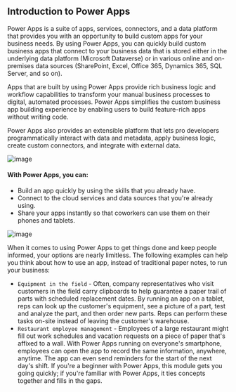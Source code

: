 ## Introduction to Power Apps

Power Apps is a suite of apps, services, connectors, and a data platform that provides you with an opportunity to build custom apps for your business needs. By using Power Apps, you can quickly build custom business apps that connect to your business data that is stored either in the underlying data platform (Microsoft Dataverse) or in various online and on-premises data sources (SharePoint, Excel, Office 365, Dynamics 365, SQL Server, and so on).

Apps that are built by using Power Apps provide rich business logic and workflow capabilities to transform your manual business processes to digital, automated processes. Power Apps simplifies the custom business app building experience by enabling users to build feature-rich apps without writing code.

Power Apps also provides an extensible platform that lets pro developers programmatically interact with data and metadata, apply business logic, create custom connectors, and integrate with external data.

![image](https://github.com/adeleke123/Power-Platform/assets/51156057/20cc1e5e-49c2-4d11-97c1-8d322e17a8c2)


#### With Power Apps, you can:

+ Build an app quickly by using the skills that you already have.
+ Connect to the cloud services and data sources that you're already using.
+ Share your apps instantly so that coworkers can use them on their phones and tablets.

![image](https://github.com/adeleke123/Power-Platform/assets/51156057/219798de-3433-4fd3-aae0-6fbc961dc261)

When it comes to using Power Apps to get things done and keep people informed, your options are nearly limitless. The following examples can help you think about how to use an app, instead of traditional paper notes, to run your business:

+ `Equipment in the field` - Often, company representatives who visit customers in the field carry clipboards to help guarantee a paper trail of parts with scheduled replacement dates. By running an app on a tablet, reps can look up the customer's equipment, see a picture of a part, test and analyze the part, and then order new parts. Reps can perform these tasks on-site instead of leaving the customer's warehouse.
+ `Restaurant employee management` - Employees of a large restaurant might fill out work schedules and vacation requests on a piece of paper that's affixed to a wall. With Power Apps running on everyone's smartphone, employees can open the app to record the same information, anywhere, anytime. The app can even send reminders for the start of the next day's shift.
If you're a beginner with Power Apps, this module gets you going quickly; if you're familiar with Power Apps, it ties concepts together and fills in the gaps.
  
